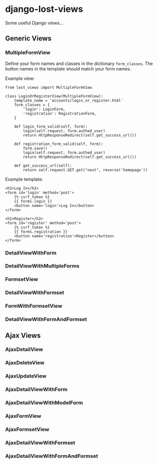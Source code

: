 django-lost-views
=================

Some useful Django views...

## Generic Views
### MultipleFormView
Define your form names and classes in the dictionary `form_classes`. The button names in the template should match your form names.

Example view:

    from lost_views import MultipleFormView

	class LoginOrRegisterView(MultipleFormView):
		template_name = 'accounts/login_or_register.html'
		form_classes = {
			'login': LoginForm,
			'registration': RegistrationForm,
		}

		def login_form_valid(self, form):
			login(self.request, form.authed_user)
			return HttpResponseRedirect(self.get_success_url())

		def registration_form_valid(self, form):
			form.save()
			login(self.request, form.authed_user)
			return HttpResponseRedirect(self.get_success_url())

		def get_success_url(self):
			return self.request.GET.get("next", reverse('homepage'))

Example template:

	<h2>Log In</h2>
	<form id='login' method='post'>
		{% csrf_token %}
		{{ forms.login }}
		<button name='login'>Log In</button>
	</form>

	<h2>Register</h2>
	<form id='register' method='post'>
		{% csrf_token %}
		{{ forms.registration }}
		<button name='registration'>Register</button>
	</form>

### DetailViewWithForm
### DetailViewWithMultipleForms
### FormsetView
### DetailViewWithFormset
### FormWithFormsetView
### DetailViewWithFormAndFormset


## Ajax Views
### AjaxDetailView
### AjaxDeleteView  
### AjaxUpdateView  
### AjaxDetailViewWithForm  
### AjaxDetailViewWithModelForm  
### AjaxFormView  
### AjaxFormsetView  
### AjaxDetailViewWithFormset  
### AjaxDetailViewWithFormAndFormset

